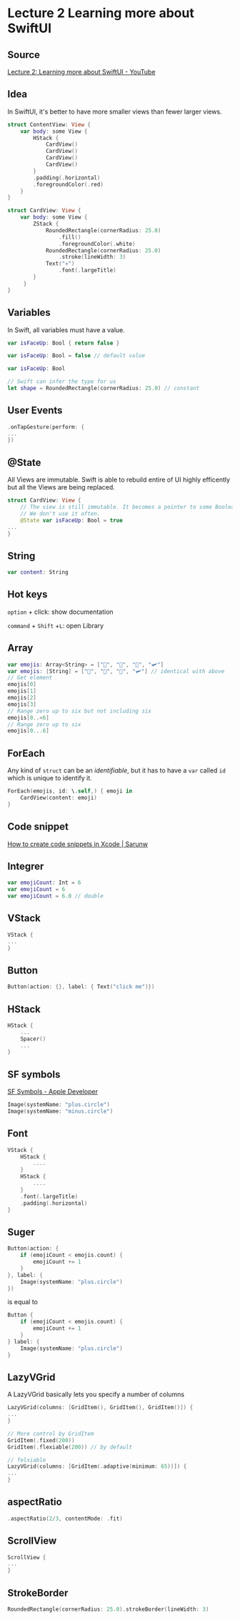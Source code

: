 # Lecture 2 Learning more about SwiftUI

## Source

[Lecture 2: Learning more about SwiftUI - YouTube](https://www.youtube.com/watch?v=3lahkdHEhW8)

## Idea

In SwiftUI, it's better to have more smaller views than fewer larger views.

```swift
struct ContentView: View {
    var body: some View {
        HStack {
            CardView()
            CardView()
            CardView()
            CardView()
        }
        .padding(.horizontal)
        .foregroundColor(.red)
    }
}

struct CardView: View {
    var body: some View {
        ZStack {
            RoundedRectangle(cornerRadius: 25.0)
                .fill()
                .foregroundColor(.white)
            RoundedRectangle(cornerRadius: 25.0)
                .stroke(lineWidth: 3)
            Text("✈️")
                .font(.largeTitle)
        }
     }
}
```

## Variables

In Swift, all variables must have a value.

```swift
var isFaceUp: Bool { return false }

var isFaceUp: Bool = false // default value

var isFaceUp: Bool

// Swift can infer the type for us
let shape = RoundedRectangle(cornerRadius: 25.0) // constant
```

## User Events

```swift
.onTapGesture(perform: {
...
})
```

## @State

All Views are immutable. Swift is able to rebuild entire of UI highly efficently but all the Views are being replaced.

```swift
struct CardView: View {
    // The view is still immutable. It becomes a pointer to some Boolean somewhere in memory. That's the value can be change.
    // We don't use it often.
    @State var isFaceUp: Bool = true
...
}
```

## String

```swift
var content: String
```

## Hot keys

`option` + click: show documentation

`command` + `Shift` +`L`: open Library

## Array

```swift
var emojis: Array<String> = ["🚀", "🚁", "🚆", "🛩"]
var emojis: [String] = ["🚀", "🚁", "🚆", "🛩"] // identical with above
// Get element
emojis[0]
emojis[1]
emojis[2]
emojis[3]
// Range zero up to six but not including six
emojis[0..<6]
// Range zero up to six
emojis[0...6]
```

## ForEach

Any kind of `struct` can be an *identifiable*, but it has to have a `var` called `id` which is unique to identify it.

```swift
ForEach(emojis, id: \.self,) { emoji in
    CardView(content: emoji)
}
```

## Code snippet

[How to create code snippets in Xcode | Sarunw](https://sarunw.com/posts/how-to-create-code-snippets-in-xcode/)

## Integrer

```swift
var emojiCount: Int = 6
var emojiCount = 6
var emojiCount = 6.0 // double
```

## VStack

```swift
VStack {
...
}
```

## Button

```swift
Button(action: {}, label: { Text("click me")})
```

## HStack

```swift
HStack {
    ...
    Spacer()
    ...
}
```

## SF symbols

[SF Symbols - Apple Developer](https://developer.apple.com/sf-symbols/)

```swift
Image(systemName: "plus.circle")
Image(systemName: "minus.circle")
```

## Font

```swift
VStack {
    HStack {
        ....
    }
    HStack {
        ....
    }
    .font(.largeTitle)
    .padding(.horizontal)
}
```

## Suger

```swift
Button(action: {
    if (emojiCount < emojis.count) {
        emojiCount += 1
    }
}, label: {
    Image(systemName: "plus.circle")
})
```

is equal to

```swift
Button {
    if (emojiCount < emojis.count) {
        emojiCount += 1
    }
} label: {
    Image(systemName: "plus.circle")
}
```

## LazyVGrid

A LazyVGrid basically lets you specify a number of columns

```swift
LazyVGrid(columns: [GridItem(), GridItem(), GridItem()]) {
...
}

// More control by GridItem
GridItem(.fixed(200))
GridItem(.flexiable(200)) // by default

// felxiable
LazyVGrid(columns: [GridItem(.adaptive(minimum: 65))]) {
...
}
```

## aspectRatio

```swift
.aspectRatio(2/3, contentMode: .fit)
```

## ScrollView

```swift
ScrollView {
...
}
```

## StrokeBorder

```swift
RoundedRectangle(cornerRadius: 25.0).strokeBorder(lineWidth: 3)
```
